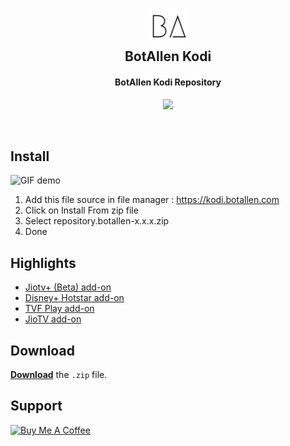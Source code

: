 <h2 align="center">
  <br>
  <a href="https://github.com/botallen/repository.botallen"><img src="repository.botallen/icon2.png" height="60" width="60"></a>
  <br>
  BotAllen Kodi
  <br>
</h2>

<h4 align="center">BotAllen Kodi Repository</h4>

<p align="center">
 <a href="https://github.com/iMro0t/youtube-music/releases/latest">
    <img src="https://img.shields.io/github/downloads/iMro0t/youtube-music/total">
  </a>
</p>

<br>

## Install

![GIF demo](media/install.gif)

1. Add this file source in file manager : https://kodi.botallen.com
2. Click on Install From zip file
3. Select repository.botallen-x.x.x.zip
4. Done

## Highlights

- [Jiotv+ (Beta) add-on](https://github.com/botallen/repository.botallen/tree/master/plugin.video.jiotvplus)
- [Disney+ Hotstar add-on](https://github.com/botallen/repository.botallen/tree/master/plugin.video.botallen.hotstar)
- [TVF Play add-on](https://github.com/botallen/repository.botallen/tree/master/plugin.video.tvfplay)
- [JioTV add-on](https://github.com/botallen/repository.botallen/tree/master/plugin.video.jiotv)

## Download

[**Download**](https://github.com/botallen/repository.botallen/raw/master/repository.botallen/repository.botallen-1.0.0.zip) the `.zip` file.

## Support

<a href="https://www.buymeacoffee.com/NTGLzgi" target="_blank"><img src="https://cdn.buymeacoffee.com/buttons/default-orange.png" alt="Buy Me A Coffee" style="height: 51px !important;width: 217px !important;" ></a>
